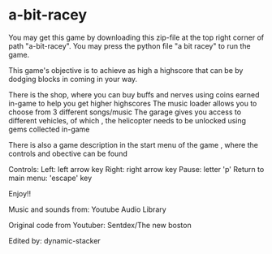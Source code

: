 # a-bit-racey
You may get this game by downloading this zip-file at the top right corner of path "a-bit-racey".
You may press the python file "a bit racey" to run the game.

This game's objective is to achieve as high a highscore that can be by dodging blocks in coming in your way. 

There is the shop, where you can buy buffs and nerves using coins earned in-game to help you get higher highscores
The music loader allows you to choose from 3 different songs/music
The garage gives you access to different vehicles, of which , the helicopter needs to be unlocked using gems collected in-game 

There is also a game description in the start menu of the game , where the controls and obective can be found

Controls:
Left: left arrow key
Right: right arrow key
Pause: letter 'p'
Return to main menu: 'escape' key

Enjoy!!




Music and sounds from: Youtube Audio Library

Original code from Youtuber: Sentdex/The new boston

Edited by: dynamic-stacker

